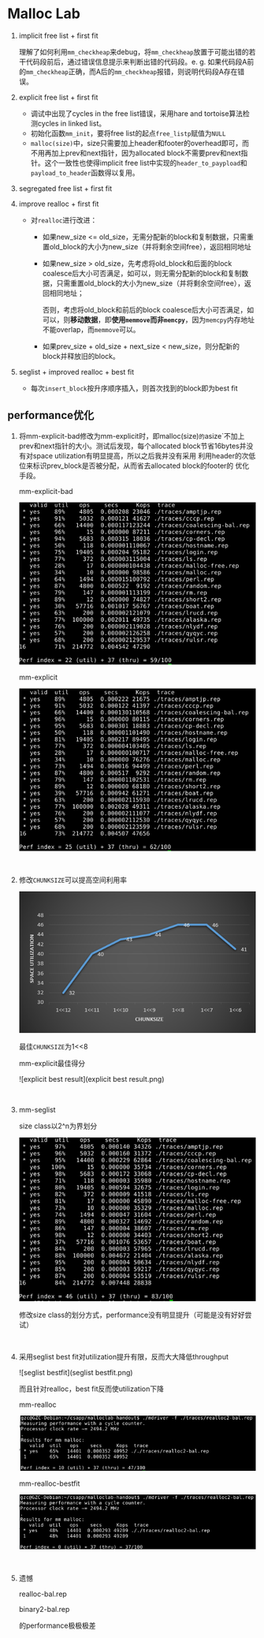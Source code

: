 # Malloc Lab

1. implicit free list + first fit

   理解了如何利用`mm_checkheap`来debug，将`mm_checkheap`放置于可能出错的若干代码段前后，通过错误信息提示来判断出错的代码段。e. g. 如果代码段A前的`mm_checkheap`正确，而A后的`mm_checkheap`报错，则说明代码段A存在错误。

2. explicit free list + first fit

   * 调试中出现了cycles in the free list错误，采用hare and tortoise算法检测cycles in linked list。
   * 初始化函数`mm_init`，要将free list的起点`free_listp`赋值为`NULL`
   * `malloc(size)`中，size只需要加上header和footer的overhead即可，而不用再加上prev和next指针，因为allocated block不需要prev和next指针。这个一致性也使得implicit free list中实现的`header_to_paypload`和`payload_to_header`函数得以复用。

3. segregated free list + first fit 

4. improve realloc + first fit

   * 对`realloc`进行改进：

     * 如果new_size <= old_size，无需分配新的block和复制数据，只需重置old_block的大小为new_size（并将剩余空间free），返回相同地址

     * 如果new_size > old_size，先考虑将old_block和后面的block coalesce后大小可否满足，如可以，则无需分配新的block和复制数据，只需重置old_block的大小为new_size（并将剩余空间free），返回相同地址；

       否则，考虑将old_block和前后的block coalesce后大小可否满足，如可以，则**移动数据**，即**使用`memmove`而非`memcpy`**，因为`memcpy`内存地址不能overlap，而`memmove`可以。

     * 如果prev_size + old_size + next_size < new_size，则分配新的block并释放旧的block。

5. seglist + improved realloc + best fit

   * 每次`insert_block`按升序顺序插入，则首次找到的block即为best fit

## performance优化

1. 将mm-explicit-bad修改为mm-explicit时，即malloc(size)`的`asize`不加上prev和next指针的大小。测试后发现，每个allocated block节省16bytes并没有对space utilization有明显提高，所以之后我并没有采用 利用header的次低位来标识prev_block是否被分配，从而省去allocated block的footer的 优化手段。

   mm-explicit-bad 

   ![mm-explicit-bad](mm-explicit-bad.PNG)

   mm-explicit

   ![mm-explicit](mm-explicit.PNG)

   ​

2. 修改`CHUNKSIZE`可以提高空间利用率

   ![chunksize-util](chunksize-util.PNG)

   最佳`CHUNKSIZE`为1<<8

   mm-explicit最佳得分

   ![explicit best result](explicit best result.png)

   ​

3. mm-seglist

   size class以2^n为界划分

   ![mm-seglist](mm-seglist.PNG)

   修改size class的划分方式，performance没有明显提升（可能是没有好好尝试）

   ​

4. 采用seglist best fit对utilization提升有限，反而大大降低throughput

   ![seglist bestfit](seglist bestfit.png)

   而且针对realloc，best fit反而使utilization下降

   mm-realloc

   ![mm-realloc](mm-realloc.png)

   mm-realloc-bestfit

   ![mm-realloc-bestfit](mm-realloc-bestfit.png)

   ​

5. 遗憾

   realloc-bal.rep

   binary2-bal.rep

   的performance极极极差
